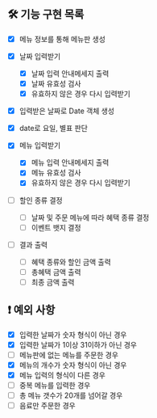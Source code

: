## 🛠️ 기능 구현 목록
- [x] 메뉴 정보를 통해 메뉴판 생성

- [x] 날짜 입력받기
  - [x] 날짜 입력 안내메세지 출력
  - [x] 날짜 유효성 검사
  - [x] 유효하지 않은 경우 다시 입력받기

- [x] 입력받은 날짜로 Date 객체 생성

- [x] date로 요일, 별표 판단

- [x] 메뉴 입력받기
  - [x] 메뉴 입력 안내메세지 출력
  - [x] 메뉴 유효성 검사
  - [x] 유효하지 않은 경우 다시 입력받기
  
- [ ] 할인 종류 결정
  - [ ] 날짜 및 주문 메뉴에 따라 혜택 종류 결정
  - [ ] 이벤트 뱃지 결정

- [ ] 결과 출력
  - [ ] 혜택 종류와 할인 금액 출력
  - [ ] 총혜택 금액 출력
  - [ ] 최종 금액 출력  

## ❗️ 예외 사항

- [x] 입력한 날짜가 숫자 형식이 아닌 경우
- [x] 입력한 날짜가 1이상 31이하가 아닌 경우
- [ ] 메뉴판에 없는 메뉴를 주문한 경우
- [x] 메뉴의 개수가 숫자 형식이 아닌 경우
- [x] 메뉴 입력의 형식이 다른 경우
- [ ] 중복 메뉴를 입력한 경우
- [ ] 총 메뉴 갯수가 20개를 넘어갈 경우
- [ ] 음료만 주문한 경우
